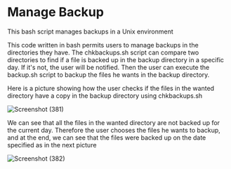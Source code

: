 # Manage Backup
This bash script manages backups in a Unix environment

This code written in bash permits users to manage backups in the directories they have. The chkbackups.sh script can compare two directories to find if a file is backed up in the backup directory in a specific day. If it's not, the user will be notified. Then the user can execute the backup.sh script to backup the files he wants in the backup directory.

Here is a picture showing how the user checks if the files in the wanted directory have a copy in the backup directory using chkbackups.sh

![Screenshot (381)](https://user-images.githubusercontent.com/76274266/118408561-ca440a00-b68e-11eb-98ce-41e051020198.png)

We can see that all the files in the wanted directory are not backed up for the current day. Therefore the user chooses the files he wants to backup, and at the end, we can see that the files were backed up on the date specified as in the next picture 

![Screenshot (382)](https://user-images.githubusercontent.com/76274266/118408868-2196aa00-b690-11eb-8aa7-1651c8abb864.png)
